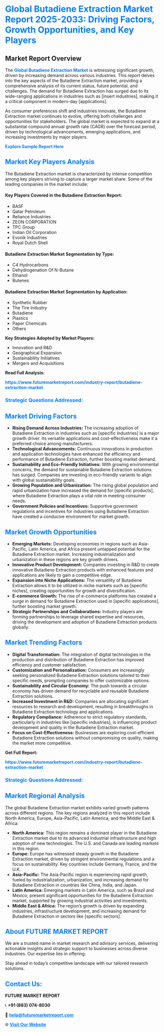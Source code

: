 <h1 style="color: #007BFF;">Global Butadiene Extraction Market Report 2025-2033: Driving Factors, Growth Opportunities, and Key Players</h1>

<section id="overview">
<h2>Market Report Overview</h2>
<p>The <a href="https://www.futuremarketreport.com/industry-report/butadiene-extraction-market" style="color: #007BFF; text-decoration: none;"><strong>Global Butadiene Extraction Market</strong></a> is witnessing significant growth, driven by increasing demand across various industries. This report delves into the key aspects of the Butadiene Extraction market, providing a comprehensive analysis of its current status, future potential, and challenges. The demand for Butadiene Extraction has surged due to its wide-ranging applications in industries such as [insert industries], making it a critical component in modern-day [applications].</p>
<p>As consumer preferences shift and industries innovate, the Butadiene Extraction market continues to evolve, offering both challenges and opportunities for stakeholders. The global market is expected to expand at a substantial compound annual growth rate (CAGR) over the forecast period, driven by technological advancements, emerging applications, and increasing investments by major players.</p>
</section>

<section id="overview">
<p><a href="https://www.futuremarketreport.com/request-sample/reportId=58131" style="color: #007BFF; text-decoration: none;"><strong>Explore Sample Report Here</strong></a></p>
</section>

<section id="key-players">
<h2 style="color: #007BFF;">Market Key Players Analysis</h2>
<p>The Butadiene Extraction market is characterized by intense competition among key players striving to capture a larger market share. Some of the leading companies in the market include:</p>
<h4>Key Players Covered in the Butadiene Extraction Report:</h4>
<ul><li>BASF</li><li>Qatar Petroleum</li><li>Reliance Industries</li><li>ZEON CORPORATION</li><li>TPC Group</li><li>Indian Oil Corporation</li><li>Evonik Industries</li><li>Royal Dutch Shell</li></ul>
<h4>Butadiene Extraction Market Segmentation by Type:</h4>
<ul><li>C4 Hydrocarbons</li><li>Dehydrogenation Of N-Butane</li><li>Ethanol</li><li>Butenes</li></ul>

<h4>Butadiene Extraction Market Segmentation by Application:</h4>
<ul><li>Synthetic Rubber</li><li>The Tire Industry</li><li>Butadiene</li><li>Plastics</li><li>Paper Chemicals</li><li>Others</li></ul>
<p><strong>Key Strategies Adopted by Market Players:</strong></p>
<ul>
<li>Innovation and R&D</li>
<li>Geographical Expansion</li>
<li>Sustainability Initiatives</li>
<li>Mergers and Acquisitions</li>
</ul>
</section>

<section>
<p><strong>Read Full Analysis: </strong></p><a href="https://www.futuremarketreport.com/industry-report/butadiene-extraction-market" style="color: #007BFF; text-decoration: none;"><strong>https://www.futuremarketreport.com/industry-report/butadiene-extraction-market</strong></a>
<h3 style="color: #007BFF;">Strategic Questions Addressed:</h3>
</section>

<section id="driving-factors">
<h2 style="color: #007BFF;">Market Driving Factors</h2>
<ul>
<li><strong>Rising Demand Across Industries:</strong> The increasing adoption of Butadiene Extraction in industries such as [specific industries] is a major growth driver. Its versatile applications and cost-effectiveness make it a preferred choice among manufacturers.</li>
<li><strong>Technological Advancements:</strong> Continuous innovations in production and application technologies have enhanced the efficiency and performance of Butadiene Extraction, further boosting market demand.</li>
<li><strong>Sustainability and Eco-Friendly Initiatives:</strong> With growing environmental concerns, the demand for sustainable Butadiene Extraction solutions has surged. Companies are investing in eco-friendly variants to align with global sustainability goals.</li>
<li><strong>Growing Population and Urbanization:</strong> The rising global population and rapid urbanization have increased the demand for [specific products], where Butadiene Extraction plays a vital role in meeting consumer needs.</li>
<li><strong>Government Policies and Incentives:</strong> Supportive government regulations and incentives for industries using Butadiene Extraction have created a conducive environment for market growth.</li>
</ul>
</section>

<section id="growth-opportunities">
<h2 style="color: #007BFF;">Market Growth Opportunities</h2>
<ul>
<li><strong>Emerging Markets:</strong> Developing economies in regions such as Asia-Pacific, Latin America, and Africa present untapped potential for the Butadiene Extraction market. Increasing industrialization and urbanization in these regions are key growth drivers.</li>
<li><strong>Innovative Product Development:</strong> Companies investing in R&D to create innovative Butadiene Extraction products with enhanced features and applications are likely to gain a competitive edge.</li>
<li><strong>Expansion into Niche Applications:</strong> The versatility of Butadiene Extraction allows it to be utilized in niche markets such as [specific niches], creating opportunities for growth and diversification.</li>
<li><strong>E-commerce Growth:</strong> The rise of e-commerce platforms has created a surge in demand for Butadiene Extraction used in [specific applications], further boosting market growth.</li>
<li><strong>Strategic Partnerships and Collaborations:</strong> Industry players are forming partnerships to leverage shared expertise and resources, driving the development and adoption of Butadiene Extraction products globally.</li>
</ul>
</section>

<section id="trending-factors">
<h2 style="color: #007BFF;">Market Trending Factors</h2>
<ul>
<li><strong>Digital Transformation:</strong> The integration of digital technologies in the production and distribution of Butadiene Extraction has improved efficiency and customer satisfaction.</li>
<li><strong>Customization and Personalization:</strong> Consumers are increasingly seeking personalized Butadiene Extraction solutions tailored to their specific needs, prompting companies to offer customizable options.</li>
<li><strong>Sustainability and Circular Economy:</strong> The push towards a circular economy has driven demand for recyclable and reusable Butadiene Extraction solutions.</li>
<li><strong>Increased Investment in R&D:</strong> Companies are allocating significant resources to research and development, resulting in breakthroughs in Butadiene Extraction technology and applications.</li>
<li><strong>Regulatory Compliance:</strong> Adherence to strict regulatory standards, particularly in industries like [specific industries], is influencing product development and quality in the Butadiene Extraction market.</li>
<li><strong>Focus on Cost-Effectiveness:</strong> Businesses are exploring cost-efficient Butadiene Extraction solutions without compromising on quality, making the market more competitive.</li>
</ul>
</section>

<section>
<p><strong>Get Full Report: </strong></p><a href="https://www.futuremarketreport.com/industry-report/butadiene-extraction-market" style="color: #007BFF; text-decoration: none;"><strong>https://www.futuremarketreport.com/industry-report/butadiene-extraction-market</strong></a>
<h3 style="color: #007BFF;">Strategic Questions Addressed:</h3>
</section>


<section id="regional-analysis">
<h2 style="color: #007BFF;">Market Regional Analysis</h2>
<p>The global Butadiene Extraction market exhibits varied growth patterns across different regions. The key regions analyzed in this report include North America, Europe, Asia-Pacific, Latin America, and the Middle East & Africa:</p>
<ul>
<li><strong>North America:</strong> This region remains a dominant player in the Butadiene Extraction market due to its advanced industrial infrastructure and high adoption of new technologies. The U.S. and Canada are leading markets in this region.</li>
<li><strong>Europe:</strong> Europe has witnessed steady growth in the Butadiene Extraction market, driven by stringent environmental regulations and a focus on sustainability. Key countries include Germany, France, and the U.K.</li>
<li><strong>Asia-Pacific:</strong> The Asia-Pacific region is experiencing rapid growth, fueled by industrialization, urbanization, and increasing demand for Butadiene Extraction in countries like China, India, and Japan.</li>
<li><strong>Latin America:</strong> Emerging markets in Latin America, such as Brazil and Mexico, present significant opportunities for the Butadiene Extraction market, supported by growing industrial activities and investments.</li>
<li><strong>Middle East & Africa:</strong> The region’s growth is driven by expanding industries, infrastructure development, and increasing demand for Butadiene Extraction in sectors like [specific sectors].</li>
</ul>
</section>

<footer>
<h2 style="color: #007BFF;">About FUTURE MARKET REPORT</h2>
<p>We are a trusted name in market research and advisory services, delivering actionable insights and strategic support to businesses across diverse industries. Our expertise lies in offering:</p>

<p>Stay ahead in today’s competitive landscape with our tailored research solutions.</p>

<h2 style="color: #007BFF;">Contact Us:</h2>
<p><strong>FUTURE MARKET REPORT</strong></p>
<p>📞 <strong>+91 (883) 074-8030</strong></p>
<p>📧 <strong><a href="mailto:help@futuremarketreport.com" style="color: #007BFF;">help@futuremarketreport.com</a></strong></p>
<p>🌐 <strong><a href="https://www.futuremarketreport.com/" style="color: #007BFF;">Visit Our Website</a></strong></p>
</footer>